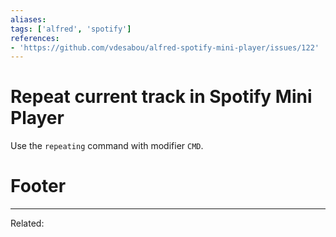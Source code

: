 ```yaml
---
aliases:
tags: ['alfred', 'spotify']
references:
- 'https://github.com/vdesabou/alfred-spotify-mini-player/issues/122'
---
```


# Repeat current track in Spotify Mini Player
Use the `repeating` command with modifier `CMD`.

# Footer
---
Related: 